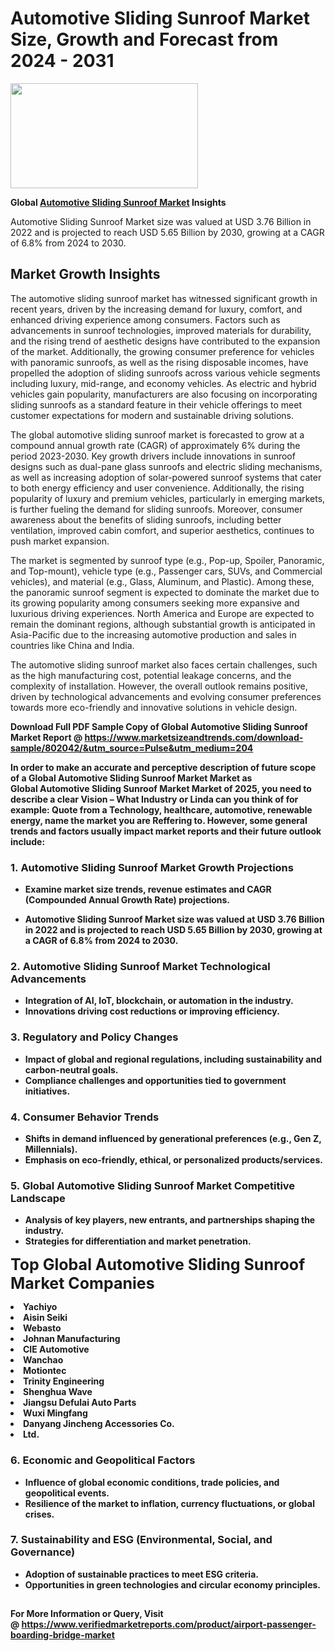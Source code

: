 <H1>Automotive Sliding Sunroof Market Size, Growth and Forecast from 2024 - 2031</H1><img class="aligncenter size-medium wp-image-584254" src="https://thirdeyenews.in/wp-content/uploads/2024/09/Global-Market-Research-300x168.jpeg" alt="" width="300" height="168" /><p><strong>Global&nbsp;<a href="https://www.marketsizeandtrends.com/download-sample/802042/&amp;utm_source=Pulse&amp;utm_medium=204">Automotive Sliding Sunroof Market</a> Insights</strong></p><p>Automotive Sliding Sunroof Market size was valued at USD 3.76 Billion in 2022 and is projected to reach USD 5.65 Billion by 2030, growing at a CAGR of 6.8% from 2024 to 2030.</p><p><h2>Market Growth Insights</h2> <p>The automotive sliding sunroof market has witnessed significant growth in recent years, driven by the increasing demand for luxury, comfort, and enhanced driving experience among consumers. Factors such as advancements in sunroof technologies, improved materials for durability, and the rising trend of aesthetic designs have contributed to the expansion of the market. Additionally, the growing consumer preference for vehicles with panoramic sunroofs, as well as the rising disposable incomes, have propelled the adoption of sliding sunroofs across various vehicle segments including luxury, mid-range, and economy vehicles. As electric and hybrid vehicles gain popularity, manufacturers are also focusing on incorporating sliding sunroofs as a standard feature in their vehicle offerings to meet customer expectations for modern and sustainable driving solutions.</p> <p><strong></strong></p> <p>The global automotive sliding sunroof market is forecasted to grow at a compound annual growth rate (CAGR) of approximately 6% during the period 2023-2030. Key growth drivers include innovations in sunroof designs such as dual-pane glass sunroofs and electric sliding mechanisms, as well as increasing adoption of solar-powered sunroof systems that cater to both energy efficiency and user convenience. Additionally, the rising popularity of luxury and premium vehicles, particularly in emerging markets, is further fueling the demand for sliding sunroofs. Moreover, consumer awareness about the benefits of sliding sunroofs, including better ventilation, improved cabin comfort, and superior aesthetics, continues to push market expansion. <p>The market is segmented by sunroof type (e.g., Pop-up, Spoiler, Panoramic, and Top-mount), vehicle type (e.g., Passenger cars, SUVs, and Commercial vehicles), and material (e.g., Glass, Aluminum, and Plastic). Among these, the panoramic sunroof segment is expected to dominate the market due to its growing popularity among consumers seeking more expansive and luxurious driving experiences. North America and Europe are expected to remain the dominant regions, although substantial growth is anticipated in Asia-Pacific due to the increasing automotive production and sales in countries like China and India. <p>The automotive sliding sunroof market also faces certain challenges, such as the high manufacturing cost, potential leakage concerns, and the complexity of installation. However, the overall outlook remains positive, driven by technological advancements and evolving consumer preferences towards more eco-friendly and innovative solutions in vehicle design.</p> <p><strong></p><p><span class=""><strong>Download Full PDF Sample Copy of Global Automotive Sliding Sunroof Market Report</strong> @ <a href="https://www.marketsizeandtrends.com/download-sample/802042/&amp;utm_source=Pulse&amp;utm_medium=204" target="_blank">https://www.marketsizeandtrends.com/download-sample/802042/&amp;utm_source=Pulse&amp;utm_medium=204</a></span></p><p>In order to make an accurate and perceptive description of future scope of a Global&nbsp;Automotive Sliding Sunroof Market Market as Global&nbsp;Automotive Sliding Sunroof Market Market of 2025, you need to describe a clear Vision &ndash; What Industry or Linda can you think of for example: Quote from a Technology, healthcare, automotive, renewable energy, name the market you are Reffering to. However, some general trends and factors usually impact market reports and their future outlook include:</p><h3>1.&nbsp;<strong>Automotive Sliding Sunroof Market Growth Projections</strong></h3><ul><li>Examine market size trends, revenue estimates and CAGR (Compounded Annual Growth Rate) projections.</li><li><p>Automotive Sliding Sunroof Market size was valued at USD 3.76 Billion in 2022 and is projected to reach USD 5.65 Billion by 2030, growing at a CAGR of 6.8% from 2024 to 2030.</p></li></ul><h3>2.&nbsp;<strong>Automotive Sliding Sunroof Market Technological Advancements</strong></h3><ul><li>Integration of AI, IoT, blockchain, or automation in the industry.</li><li>Innovations driving cost reductions or improving efficiency.</li></ul><h3>3.&nbsp;<strong>Regulatory and Policy Changes</strong></h3><ul><li>Impact of global and regional regulations, including sustainability and carbon-neutral goals.</li><li>Compliance challenges and opportunities tied to government initiatives.</li></ul><h3>4.&nbsp;<strong>Consumer Behavior Trends</strong></h3><ul><li>Shifts in demand influenced by generational preferences (e.g., Gen Z, Millennials).</li><li>Emphasis on eco-friendly, ethical, or personalized products/services.</li></ul><h3>5.&nbsp;<strong>Global Automotive Sliding Sunroof Market Competitive Landscape</strong></h3><ul><li>Analysis of key players, new entrants, and partnerships shaping the industry.</li><li>Strategies for differentiation and market penetration.</li></ul><p data-pm-slice="1 1 []"><span style="color: inherit; font-family: inherit; font-size: 25px;">Top Global Automotive Sliding Sunroof Market Companies</span></p><div class="" data-test-id=""><p><li>Yachiyo</li><li> Aisin Seiki</li><li> Webasto</li><li> Johnan Manufacturing</li><li> CIE Automotive</li><li> Wanchao</li><li> Motiontec</li><li> Trinity Engineering</li><li> Shenghua Wave</li><li> Jiangsu Defulai Auto Parts</li><li> Wuxi Mingfang</li><li> Danyang Jincheng Accessories Co.</li><li> Ltd.</li></p></div><h3>6.&nbsp;<strong>Economic and Geopolitical Factors</strong></h3><ul><li>Influence of global economic conditions, trade policies, and geopolitical events.</li><li>Resilience of the market to inflation, currency fluctuations, or global crises.</li></ul><h3>7.&nbsp;<strong>Sustainability and ESG (Environmental, Social, and Governance)</strong></h3><ul><li>Adoption of sustainable practices to meet ESG criteria.</li><li>Opportunities in green technologies and circular economy principles.</li></ul><h2><strong style="font-size: 14px;">For More Information or Query, Visit @&nbsp;</strong><a style="background-color: #ffffff; font-size: 14px;" href="https://www.marketsizeandtrends.com/report/automotive-sliding-sunroof-market/" target="_blank">https://www.verifiedmarketreports.com/product/airport-passenger-boarding-bridge-market</a></h2>
